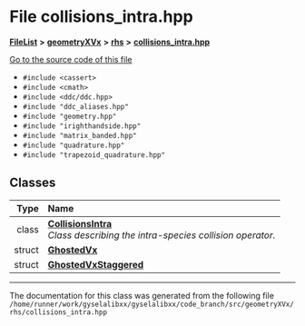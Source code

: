 

# File collisions\_intra.hpp



[**FileList**](files.md) **>** [**geometryXVx**](dir_e51b496b46dd687775e46e0826614574.md) **>** [**rhs**](dir_53474cb30a3389ee74cb3186cae99ac0.md) **>** [**collisions\_intra.hpp**](collisions__intra_8hpp.md)

[Go to the source code of this file](collisions__intra_8hpp_source.md)



* `#include <cassert>`
* `#include <cmath>`
* `#include <ddc/ddc.hpp>`
* `#include "ddc_aliases.hpp"`
* `#include "geometry.hpp"`
* `#include "irighthandside.hpp"`
* `#include "matrix_banded.hpp"`
* `#include "quadrature.hpp"`
* `#include "trapezoid_quadrature.hpp"`















## Classes

| Type | Name |
| ---: | :--- |
| class | [**CollisionsIntra**](classCollisionsIntra.md) <br>_Class describing the intra-species collision operator._  |
| struct | [**GhostedVx**](structCollisionsIntra_1_1GhostedVx.md) <br> |
| struct | [**GhostedVxStaggered**](structCollisionsIntra_1_1GhostedVxStaggered.md) <br> |



















































------------------------------
The documentation for this class was generated from the following file `/home/runner/work/gyselalibxx/gyselalibxx/code_branch/src/geometryXVx/rhs/collisions_intra.hpp`

